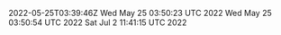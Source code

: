 2022-05-25T03:39:46Z
Wed May 25 03:50:23 UTC 2022
Wed May 25 03:50:54 UTC 2022
Sat Jul  2 11:41:15 UTC 2022
